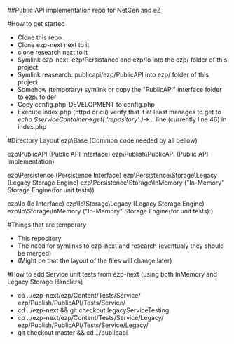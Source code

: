 ##Public API implementation repo for NetGen and eZ


#How to get started
* Clone this repo
* Clone ezp-next next to it
* clone research next to it
* Symlink ezp-next: ezp/Persistance and ezp/Io into the ezp/ folder of this project
* Symlink reasearch: publicapi/ezp/PublicAPI into ezp/ folder of this project
* Somehow (temporary) symlink or copy the "PublicAPI" interface folder to ezp\ folder	
* Copy config.php-DEVELOPMENT to config.php
* Execute index.php (httpd or cli) verify that it at least manages to get to *echo $serviceContainer->get( 'repository' )->...* line (currently line 46) in index.php


#Directory Layout
ezp\Base (Common code needed by all bellow)

ezp\PublicAPI (Public API Interface)
ezp\Publish\PublicAPI (Public API Implementation)

ezp\Persistence (Persistence Interface)
ezp\Persistence\Storage\Legacy (Legacy Storage Engine)
ezp\Persistence\Storage\InMemory ("In-Memory" Storage Engine(for unit tests))

ezp\Io (Io Interface)
ezp\Io\Storage\Legacy (Legacy Storage Engine)
ezp\Io\Storage\InMemory ("In-Memory" Storage Engine(for unit tests):)


#Things that are temporary
* This repository
* The need for symlinks to ezp-next and research (eventualy they should be merged)
* (Might be that the layout of the files will change later)


#How to add Service unit tests from ezp-next (using both InMemory and Legacy Storage Handlers)
* cp ../ezp-next/ezp/Content/Tests/Service/<serviceTest> ezp/Publish/PublicAPI/Tests/Service/<serviceTest>
* cd ../ezp-next && git checkout legacyServiceTesting
* cp ../ezp-next/ezp/Content/Tests/Service/Legacy/<serviceTest> ezp/Publish/PublicAPI/Tests/Service/Legacy/<serviceTest>
* git checkout master && cd ../publicapi



